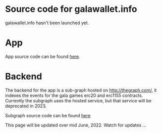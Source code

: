 # Source code for galawallet.info
galawallet.info hasn't been launched yet. 

# App
App source code can be found [here](https://github.com/smith-phil/gala-history-app).

# Backend
The backend for the app is a sub-graph hosted on http://thegraph.com/, it indexes the events for the gala games erc20 and erc1155 contracts.  Currently the subgraph uses the hosted service, but that service will be deprecated in 2023.

Subgraph source code can be found [here](https://github.com/smith-phil/gala-subgraph)

This page will be updated over mid June, 2022. Watch for updates ...